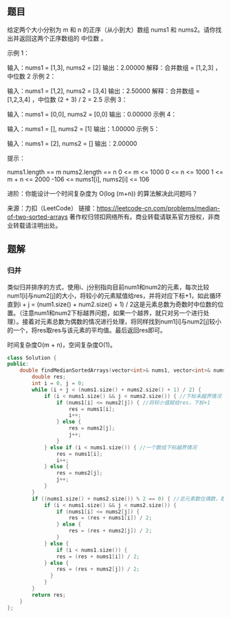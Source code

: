 ## 题目

给定两个大小分别为 m 和 n 的正序（从小到大）数组 nums1 和 nums2。请你找出并返回这两个正序数组的 中位数 。

 

示例 1：

输入：nums1 = [1,3], nums2 = [2]
输出：2.00000
解释：合并数组 = [1,2,3] ，中位数 2
示例 2：

输入：nums1 = [1,2], nums2 = [3,4]
输出：2.50000
解释：合并数组 = [1,2,3,4] ，中位数 (2 + 3) / 2 = 2.5
示例 3：

输入：nums1 = [0,0], nums2 = [0,0]
输出：0.00000
示例 4：

输入：nums1 = [], nums2 = [1]
输出：1.00000
示例 5：

输入：nums1 = [2], nums2 = []
输出：2.00000


提示：

nums1.length == m
nums2.length == n
0 <= m <= 1000
0 <= n <= 1000
1 <= m + n <= 2000
-106 <= nums1[i], nums2[i] <= 106


进阶：你能设计一个时间复杂度为 O(log (m+n)) 的算法解决此问题吗？

来源：力扣（LeetCode）
链接：https://leetcode-cn.com/problems/median-of-two-sorted-arrays
著作权归领扣网络所有。商业转载请联系官方授权，非商业转载请注明出处。

## 题解

### 归并

类似归并排序的方式，使用i、j分别指向目前num1和num2的元素，每次比较num1[i]与num2[j]的大小，将较小的元素赋值给res，并将对应下标+1，如此循环直到i + j = (num1.size() + num2.size() + 1) / 2这是元素总数为奇数时中位数的位置。（注意num1和num2下标越界问题，如果一个越界，就只对另一个进行处理）。接着对元素总数为偶数的情况进行处理，将同样找到num1[i]与num2[j]较小的一个，将res取res与该元素的平均值。最后返回res即可。

时间复杂度O(m + n)，空间复杂度O(1)。

```c++
class Solution {
public:
    double findMedianSortedArrays(vector<int>& nums1, vector<int>& nums2) {
        double res;
        int i = 0, j = 0;
        while (i + j < (nums1.size() + nums2.size() + 1) / 2) {
            if (i < nums1.size() && j < nums2.size()) { //下标未越界情况
                if (nums1[i] <= nums2[j]) { //将较小值赋给res，下标+1
                    res = nums1[i];
                    i++;
                } else {
                    res = nums2[j];
                    j++;
                }
            } else if (i < nums1.size()) { //一个数组下标越界情况
                res = nums1[i];
                i++;
            } else {
                res = nums2[j];
                j++;
            }
        }
        if ((nums1.size() + nums2.size()) % 2 == 0) { //总元素数位偶数，取下一个元素并取二者均值，取元素过程与之前相同
            if (i < nums1.size() && j < nums2.size()) {
                if (nums1[i] <= nums2[j]) {
                    res = (res + nums1[i]) / 2;
                } else {
                    res = (res + nums2[j]) / 2;
                }
            } else {
                if (i < nums1.size()) {
                res = (res + nums1[i]) / 2;
            } else {
                res = (res + nums2[j]) / 2;
              }
            }
        }
        return res;
    }
};
```

